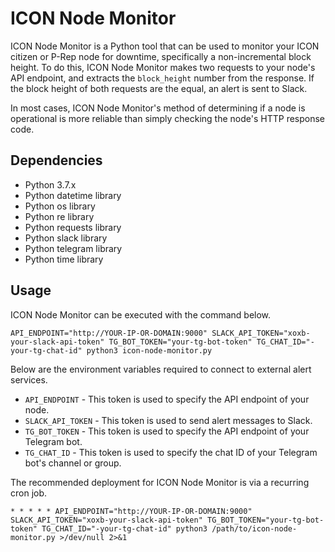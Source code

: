 # ICON Node Monitor

ICON Node Monitor is a Python tool that can be used to monitor your ICON citizen or P-Rep node for downtime, specifically a non-incremental block height. To do this, ICON Node Monitor makes two requests to your node's API endpoint, and extracts the `block_height` number from the response. If the block height of both requests are the equal, an alert is sent to Slack.

In most cases, ICON Node Monitor's method of determining if a node is operational is more reliable than simply checking the node's HTTP response code.

## Dependencies
* Python 3.7.x
* Python datetime library
* Python os library
* Python re library
* Python requests library
* Python slack library
* Python telegram library
* Python time library

## Usage

ICON Node Monitor can be executed with the command below.

```
API_ENDPOINT="http://YOUR-IP-OR-DOMAIN:9000" SLACK_API_TOKEN="xoxb-your-slack-api-token" TG_BOT_TOKEN="your-tg-bot-token" TG_CHAT_ID="-your-tg-chat-id" python3 icon-node-monitor.py
```

Below are the environment variables required to connect to external alert services.
* `API_ENDPOINT` - This token is used to specify the API endpoint of your node.
* `SLACK_API_TOKEN` - This token is used to send alert messages to Slack.
* `TG_BOT_TOKEN` - This token is used to specify the API endpoint of your Telegram bot.
* `TG_CHAT_ID` - This token is used to specify the chat ID of your Telegram bot's channel or group.

The recommended deployment for ICON Node Monitor is via a recurring cron job.
```
* * * * * API_ENDPOINT="http://YOUR-IP-OR-DOMAIN:9000" SLACK_API_TOKEN="xoxb-your-slack-api-token" TG_BOT_TOKEN="your-tg-bot-token" TG_CHAT_ID="-your-tg-chat-id" python3 /path/to/icon-node-monitor.py >/dev/null 2>&1
```
